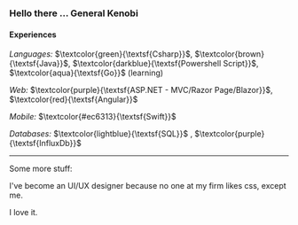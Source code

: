 ### Hello there ... General Kenobi

#### Experiences
_Languages:_ $\textcolor{green}{\textsf{Csharp}}$, $\textcolor{brown}{\textsf{Java}}$, $\textcolor{darkblue}{\textsf{Powershell Script}}$, $\textcolor{aqua}{\textsf{Go}}$ (learning)

_Web:_ $\textcolor{purple}{\textsf{ASP.NET - MVC/Razor Page/Blazor}}$, $\textcolor{red}{\textsf{Angular}}$

_Mobile:_ $\textcolor{#ec6313}{\textsf{Swift}}$

_Databases:_ $\textcolor{lightblue}{\textsf{SQL}}$ , $\textcolor{purple}{\textsf{InfluxDb}}$
___
Some more stuff:

I've become an UI/UX designer because no one at my firm likes css, except me.

I love it.
